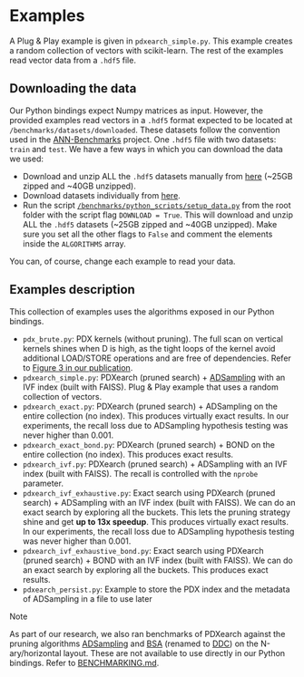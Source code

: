 # Examples
A Plug & Play example is given in `pdxearch_simple.py`. This example creates a random collection of vectors with scikit-learn. The rest of the examples read vector data from a `.hdf5` file.

## Downloading the data
Our Python bindings expect Numpy matrices as input. However, the provided examples read vectors in a `.hdf5` format expected to be located at `/benchmarks/datasets/downloaded`. These datasets follow the convention used in the [ANN-Benchmarks](https://github.com/erikbern/ann-benchmarks/) project. One `.hdf5` file with two datasets: `train` and `test`. We have a few ways in which you can download the data we used:
- Download and unzip ALL the `.hdf5` datasets manually from [here](https://drive.google.com/file/d/1I8pbwGDCSe3KqfIegAllwoP5q6F4ohj2/view?usp=sharing) (~25GB zipped and ~40GB unzipped).
- Download datasets individually from [here](https://drive.google.com/drive/folders/1f76UCrU52N2wToGMFg9ir1MY8ZocrN34?usp=sharing). 
- Run the script [`/benchmarks/python_scripts/setup_data.py`](/benchmarks/python_scripts/setup_data.py) from the root folder with the script flag `DOWNLOAD = True`. This will download and unzip ALL the `.hdf5` datasets (~25GB zipped and ~40GB unzipped). Make sure you set all the other flags to `False` and comment the elements inside the `ALGORITHMS` array.

You can, of course, change each example to read your data.



## Examples description

This collection of examples uses the algorithms exposed in our Python bindings. 

- `pdx_brute.py`: PDX kernels (without pruning). The full scan on vertical kernels shines when D is high, as the tight loops of the kernel avoid additional LOAD/STORE operations and are free of dependencies. Refer to [Figure 3 in our publication](https://ir.cwi.nl/pub/35044/35044.pdf).
- `pdxearch_simple.py`: PDXearch (pruned search) + [ADSampling](https://github.com/gaoj0017/ADSampling/) with an IVF index (built with FAISS). Plug & Play example that uses a random collection of vectors.
- `pdxearch_exact.py`: PDXearch (pruned search) + ADSampling on the entire collection (no index). This produces virtually exact results. In our experiments, the recall loss due to ADSampling hypothesis testing was never higher than 0.001.
- `pdxearch_exact_bond.py`: PDXearch (pruned search) + BOND on the entire collection (no index). This produces exact results. 
- `pdxearch_ivf.py`: PDXearch (pruned search) + ADSampling with an IVF index (built with FAISS). The recall is controlled with the `nprobe` parameter.
- `pdxearch_ivf_exhaustive.py`: Exact search using PDXearch (pruned search) + ADSampling with an IVF index (built with FAISS). We can do an exact search by exploring all the buckets. This lets the pruning strategy shine and get **up to 13x speedup**. This produces virtually exact results. In our experiments, the recall loss due to ADSampling hypothesis testing was never higher than 0.001.
- `pdxearch_ivf_exhaustive_bond.py`: Exact search using PDXearch (pruned search) + BOND with an IVF index (built with FAISS). We can do an exact search by exploring all the buckets. This produces exact results.
- `pdxearch_persist.py`: Example to store the PDX index and the metadata of ADSampling in a file to use later

> [!NOTE]  
> As part of our research, we also ran benchmarks of PDXearch against the pruning algorithms [ADSampling](https://github.com/gaoj0017/ADSampling/) and [BSA](https://github.com/mingyu-hkustgz/Res-Infer) (renamed to [DDC](https://arxiv.org/pdf/2404.16322)) on the N-ary/horizontal layout. These are not available to use directly in our Python bindings. Refer to [BENCHMARKING.md](/BENCHMARKING.md).